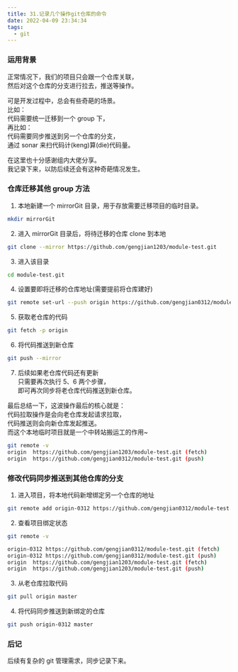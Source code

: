 ```yaml
---
title: 31.记录几个操作git仓库的命令
date: 2022-04-09 23:34:34
tags:
  - git
---
```


### 运用背景

正常情况下，我们的项目只会跟一个仓库关联，  
然后对这个仓库的分支进行拉去，推送等操作。

可是开发过程中，总会有些奇葩的场景。  
比如：  
代码需要统一迁移到一个 group 下，  
再比如：  
代码需要同步推送到另一个仓库的分支，  
通过 sonar 来扫代码计(keng)算(die)代码量。

在这里也十分感谢组内大佬分享。  
我记录下来，以防后续还会有这种奇葩情况发生。

<!-- more -->

### 仓库迁移其他 group 方法

1. 本地新建一个 mirrorGit 目录，用于存放需要迁移项目的临时目录。

```bash
mkdir mirrorGit
```

2. 进入 mirrorGit 目录后，将待迁移的仓库 clone 到本地

```bash
git clone --mirror https://github.com/gengjian1203/module-test.git
```

3. 进入该目录

```bash
cd module-test.git
```

4. 设置要即将迁移的仓库地址(需要提前将仓库建好)

```bash
git remote set-url --push origin https://github.com/gengjian0312/module-test.git
```

5. 获取老仓库的代码

```bash
git fetch -p origin
```

6. 将代码推送到新仓库

```bash
git push --mirror
```

7. 后续如果老仓库代码还有更新  
   只需要再次执行 5、6 两个步骤，  
   即可再次同步将老仓库代码推送到新仓库。

最后总结一下，这波操作最后的核心就是：  
代码拉取操作是会向老仓库发起请求拉取，  
代码推送则会向新仓库发起推送。  
而这个本地临时项目就是一个中转站搬运工的作用~

```bash
git remote -v
origin	https://github.com/gengjian1203/module-test.git (fetch)
origin	https://github.com/gengjian0312/module-test.git (push)
```

### 修改代码同步推送到其他仓库的分支

1. 进入项目，将本地代码新增绑定另一个仓库的地址

```bash
git remote add origin-0312 https://github.com/gengjian0312/module-test.git
```

2. 查看项目绑定状态

```bash
git remote -v

origin-0312	https://github.com/gengjian0312/module-test.git (fetch)
origin-0312	https://github.com/gengjian0312/module-test.git (push)
origin	https://github.com/gengjian1203/module-test.git (fetch)
origin	https://github.com/gengjian1203/module-test.git (push)
```

3. 从老仓库拉取代码

```bash
git pull origin master
```

4. 将代码同步推送到新绑定的仓库

```bash
git push origin-0312 master
```

### 后记

后续有复杂的 git 管理需求，同步记录下来。
